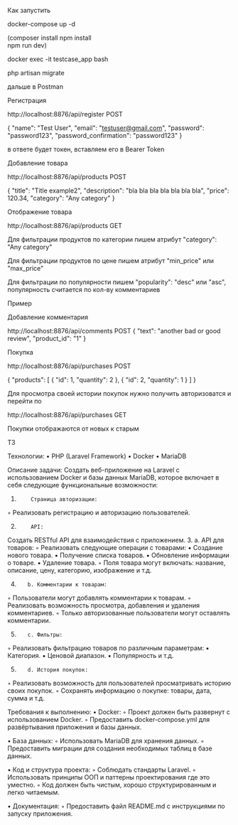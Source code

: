 
Как запустить

docker-compose up -d

(composer install
npm install  
npm run dev)

docker exec -it testcase_app bash

php artisan migrate

дальше в Postman

Регистрация

http://localhost:8876/api/register POST


{
"name": "Test User",
"email": "testuser@gmail.com",
"password": "password123",
"password_confirmation": "password123"
}


в ответе будет токен, вставляем его в Bearer Token


Добавление товара

http://localhost:8876/api/products POST

{
"title": "Title example2",
"description": "bla bla bla bla bla bla bla",
"price": 120.34,
"category": "Any category"
}


Отображение товара

http://localhost:8876/api/products GET


Для фильтрации продуктов по категории пишем атрибут "category": "Any category"

Для фильтрации продуктов по цене пишем атрибут "min_price" или "max_price"

Для фильтрации по популярности пишем "popularity": "desc" или "asc", популярность считается по кол-ву комментариев

Пример






Добавление комментария

http://localhost:8876/api/comments POST
{
"text": "another bad or good review",
"product_id": "1"
}

Покупка

http://localhost:8876/api/purchases POST

{
"products": [
{ "id": 1, "quantity": 2 },
{ "id": 2, "quantity": 1 }
]
}

Для просмотра своей истории покупок нужно получить авторизоватся и перейти по

http://localhost:8876/api/purchases GET

Покупки отображаются от новых к старым




ТЗ

Технологии:
•              PHP (Laravel Framework)
•              Docker
•              MariaDB

Описание задачи:
Создать веб-приложение на Laravel с использованием Docker и базы данных MariaDB, которое включает в себя следующие функциональные возможности:
1.         Страница авторизации:
◦        Реализовать регистрацию и авторизацию пользователей.

2.         API:
Создать RESTful API для взаимодействия с приложением.
3.
a. API для товаров:
◦        Реализовать следующие операции с товарами:
▪        Создание нового товара.
▪        Получение списка товаров.
▪        Обновление информации о товаре.
▪        Удаление товара.
◦        Поля товара могут включать: название, описание, цену, категорию, изображение и т.д.

4.        b. Комментарии к товарам:
◦        Пользователи могут добавлять комментарии к товарам.
◦        Реализовать возможность просмотра, добавления и удаления комментариев.
◦        Только авторизованные пользователи могут оставлять комментарии.

5.        c. Фильтры:
◦        Реализовать фильтрацию товаров по различным параметрам:
▪        Категория.
▪        Ценовой диапазон.
▪        Популярность и т.д.

5.        d. История покупок:
◦        Реализовать возможность для пользователей просматривать историю своих покупок.
◦        Сохранять информацию о покупке: товары, дата, сумма и т.д.





Требования к выполнению:
•             Docker:
◦        Проект должен быть развернут с использованием Docker.
◦        Предоставить docker-compose.yml для развёртывания приложения и базы данных.

•             База данных:
◦        Использовать MariaDB для хранения данных.
◦        Предоставить миграции для создания необходимых таблиц в базе данных.

•             Код и структура проекта:
◦        Соблюдать стандарты Laravel.
◦        Использовать принципы ООП и паттерны проектирования где это уместно.
◦        Код должен быть чистым, хорошо структурированным и легко читаемым.

•             Документация:
◦        Предоставить файл README.md с инструкциями по запуску приложения.

